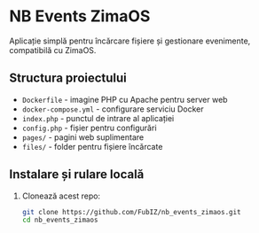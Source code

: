 # NB Events ZimaOS

Aplicație simplă pentru încărcare fișiere și gestionare evenimente, compatibilă cu ZimaOS.

## Structura proiectului

- `Dockerfile` - imagine PHP cu Apache pentru server web
- `docker-compose.yml` - configurare serviciu Docker
- `index.php` - punctul de intrare al aplicației
- `config.php` - fișier pentru configurări
- `pages/` - pagini web suplimentare
- `files/` - folder pentru fișiere încărcate

## Instalare și rulare locală

1. Clonează acest repo:

   ```bash
   git clone https://github.com/FubIZ/nb_events_zimaos.git
   cd nb_events_zimaos
